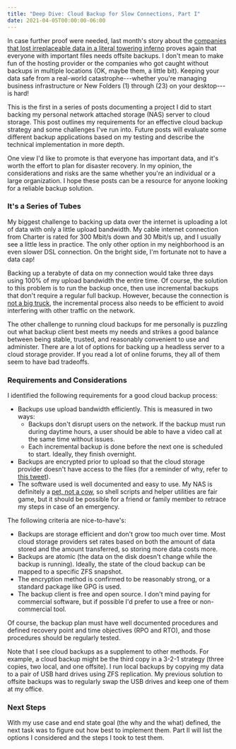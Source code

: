 ```yaml
---
title: "Deep Dive: Cloud Backup for Slow Connections, Part I"
date: 2021-04-05T00:00:00-06:00
---
```


In case further proof were needed, last month's story about the [companies that lost irreplaceable data in a literal towering inferno](https://www.polygon.com/22323078/rust-facepunch-fire-eu-datacenters) proves again that everyone with important files needs offsite backups. I don't mean to make fun of the hosting provider or the companies who got caught without backups in multiple locations (OK, maybe them, a little bit). Keeping your data safe from a real-world catastrophe---whether you're managing business infrastructure or New Folders (1) through (23) on your desktop---is hard!

This is the first in a series of posts documenting a project I did to start backing my personal network attached storage (NAS) server to cloud storage. This post outlines my requirements for an effective cloud backup strategy and some challenges I've run into. Future posts will evaluate some different backup applications based on my testing and describe the technical implementation in more depth.

One view I'd like to promote is that everyone has important data, and it's worth the effort to plan for disaster recovery. In my opinion, the considerations and risks are the same whether you're an individual or a large organization. I hope these posts can be a resource for anyone looking for a reliable backup solution.

### It's a Series of Tubes

My biggest challenge to backing up data over the internet is uploading a lot of data with only a little upload bandwidth. My cable internet connection from Charter is rated for 300 Mbit/s down and 30 Mbit/s up, and I usually see a little less in practice. The only other option in my neighborhood is an even slower DSL connection. On the bright side, I'm fortunate not to have a data cap!

Backing up a terabyte of data on my connection would take three days using 100% of my upload bandwidth the entire time. Of course, the solution to this problem is to run the backup once, then use incremental backups that don't require a regular full backup. However, because the connection is [not a big truck](https://youtu.be/f99PcP0aFNE), the incremental process also needs to be efficient to avoid interfering with other traffic on the network.

The other challenge to running cloud backups for me personally is puzzling out what backup client best meets my needs and strikes a good balance between being stable, trusted, and reasonably convenient to use and administer. There are a lot of options for backing up a headless server to a cloud storage provider. If you read a lot of online forums, they all of them seem to have bad tradeoffs.

### Requirements and Considerations

I identified the following requirements for a good cloud backup process:
* Backups use upload bandwidth efficiently. This is measured in two ways:
    * Backups don't disrupt users on the network. If the backup must run during daytime hours, a user should be able to have a video call at the same time without issues.
    * Each incremental backup is done before the next one is scheduled to start. Ideally, they finish overnight.
* Backups are encrypted prior to upload so that the cloud storage provider doesn't have access to the files (for a reminder of why, refer to [this tweet](https://twitter.com/Benjojo12/status/1373707799054712836?s=20)).
* The software used is well documented and easy to use. My NAS is definitely a [pet, not a cow](http://cloudscaling.com/blog/cloud-computing/the-history-of-pets-vs-cattle/), so shell scripts and helper utilities are fair game, but it should be possible for a friend or family member to retrace my steps in case of an emergency.

The following criteria are nice-to-have's:
* Backups are storage efficient and don't grow too much over time. Most cloud storage providers set rates based on both the amount of data stored and the amount transferred, so storing more data costs more.
* Backups are atomic (the data on the disk doesn't change while the backup is running). Ideally, the state of the cloud backup can be mapped to a specific ZFS snapshot.
* The encryption method is confirmed to be reasonably strong, or a standard package like GPG is used.
* The backup client is free and open source. I don't mind paying for commercial software, but if possible I'd prefer to use a free or non-commercial tool.

Of course, the backup plan must have well documented procedures and defined recovery point and time objectives (RPO and RTO), and those procedures should be regularly tested.

Note that I see cloud backups as a supplement to other methods. For example, a cloud backup might be the third copy in a 3-2-1 strategy (three copies, two local, and one offsite). I run local backups by copying my data to a pair of USB hard drives using ZFS replication. My previous solution to offsite backups was to regularly swap the USB drives and keep one of them at my office.

### Next Steps

With my use case and end state goal (the why and the what) defined, the next task was to figure out how best to implement them. Part II will list the options I considered and the steps I took to test them.
